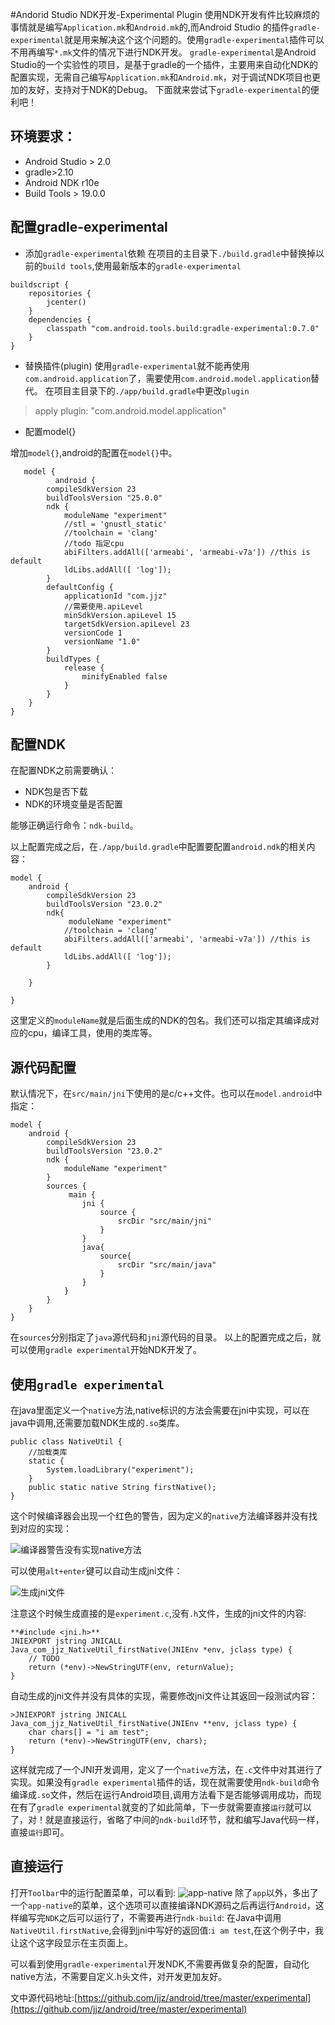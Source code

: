 #Andorid Studio NDK开发-Experimental Plugin
使用NDK开发有件比较麻烦的事情就是编写`Application.mk`和`Android.mk`的,而Android Studio 的插件`gradle-experimental`就是用来解决这个这个问题的。使用`gradle-experimental`插件可以不用再编写`*.mk`文件的情况下进行NDK开发。
`gradle-experimental`是Android Studio的一个实验性的项目，是基于gradle的一个插件，主要用来自动化NDK的配置实现，无需自己编写`Application.mk`和`Android.mk`，对于调试NDK项目也更加的友好，支持对于NDK的Debug。
下面就来尝试下`gradle-experimental`的便利吧！

## 环境要求：
* Android Studio > 2.0
* gradle>2.10
* Android NDK r10e
* Build Tools > 19.0.0

## 配置gradle-experimental

*  添加`gradle-experimental`依赖
在项目的主目录下`./build.gradle`中替换掉以前的`build tools`,使用最新版本的`gradle-experimental`
```
buildscript {
    repositories {
        jcenter()
    }
    dependencies {
        classpath "com.android.tools.build:gradle-experimental:0.7.0"
    }
}
```

* 替换插件(plugin)
使用`gradle-experimental`就不能再使用`com.android.application`了，需要使用`com.android.model.application`替代。
在项目主目录下的`./app/build.gradle`中更改`plugin`
>apply plugin: "com.android.model.application"

* 配置model{}

增加`model{}`,android的配置在`model{}`中。
```
   model {
          android {
        compileSdkVersion 23
        buildToolsVersion "25.0.0"
        ndk {
            moduleName "experiment"
            //stl = 'gnustl_static'
            //toolchain = 'clang'
            //todo 指定cpu
            abiFilters.addAll(['armeabi', 'armeabi-v7a']) //this is default
            ldLibs.addAll([ 'log']);
        }
        defaultConfig {
            applicationId "com.jjz"
            //需要使用.apiLevel
            minSdkVersion.apiLevel 15
            targetSdkVersion.apiLevel 23
            versionCode 1
            versionName "1.0"
        }
        buildTypes {
            release {
                minifyEnabled false
            }
        }
    }
}
```

## 配置NDK
在配置NDK之前需要确认：

* NDK包是否下载
* NDK的环境变量是否配置

能够正确运行命令：`ndk-build`。

以上配置完成之后，在`./app/build.gradle`中配置要配置`android.ndk`的相关内容：
```
model {
    android {
        compileSdkVersion 23
        buildToolsVersion "23.0.2"
        ndk{
             moduleName "experiment"
            //toolchain = 'clang'
            abiFilters.addAll(['armeabi', 'armeabi-v7a']) //this is default
            ldLibs.addAll([ 'log']);
        }

    }

}
```
这里定义的`moduleName`就是后面生成的NDK的包名。我们还可以指定其编译成对应的cpu，编译工具，使用的类库等。

## 源代码配置
默认情况下，在`src/main/jni`下使用的是c/c++文件。也可以在`model.android`中指定：
```
model {
    android {
        compileSdkVersion 23
        buildToolsVersion "23.0.2"
        ndk {
            moduleName "experiment"
        }
        sources {
             main {
                jni {
                    source {
                        srcDir "src/main/jni"
                    }
                }
                java{
                    source{
                        srcDir "src/main/java"
                    }
                }
            }
        }
    }
}
```
在`sources`分别指定了`java`源代码和`jni`源代码的目录。
以上的配置完成之后，就可以使用`gradle experimental`开始NDK开发了。

## 使用`gradle experimental`
在java里面定义一个`native`方法,native标识的方法会需要在jni中实现，可以在java中调用,还需要加载NDK生成的`.so`类库。
```
public class NativeUtil {
    //加载类库
    static {
        System.loadLibrary("experiment");
    }
    public static native String firstNative();
}
```
这个时候编译器会出现一个红色的警告，因为定义的`native`方法编译器并没有找到对应的实现：


![编译器警告没有实现native方法](http://upload-images.jianshu.io/upload_images/22188-d670e77829788940.png?imageMogr2/auto-orient/strip%7CimageView2/2/w/1240)

可以使用`alt+enter`键可以自动生成jni文件：

![生成jni文件](http://upload-images.jianshu.io/upload_images/22188-8f09bc990f9b780b.png?imageMogr2/auto-orient/strip%7CimageView2/2/w/1240)


注意这个时候生成直接的是`experiment.c`,没有`.h`文件，生成的jni文件的内容:
```
**#include <jni.h>**
JNIEXPORT jstring JNICALL
Java_com_jjz_NativeUtil_firstNative(JNIEnv *env, jclass type) {
    // TODO
    return (*env)->NewStringUTF(env, returnValue);
}
```
自动生成的jni文件并没有具体的实现，需要修改jni文件让其返回一段测试内容：
```
>JNIEXPORT jstring JNICALL
Java_com_jjz_NativeUtil_firstNative(JNIEnv **env, jclass type) {
    char chars[] = "i am test";
    return (*env)->NewStringUTF(env, chars);
}
```
这样就完成了一个JNI开发调用，定义了一个`native`方法，在`.c`文件中对其进行了实现。如果没有`gradle experimental`插件的话，现在就需要使用`ndk-build`命令编译成`.so`文件，然后在运行Android项目,调用方法看下是否能够调用成功，而现在有了`gradle experimental`就变的了如此简单，下一步就需要直接`运行`就可以了，对！就是直接运行，省略了中间的`ndk-build`环节，就和编写Java代码一样，直接`运行`即可。

## 直接运行
打开`Toolbar`中的运行配置菜单，可以看到:
![app-native](http://upload-images.jianshu.io/upload_images/22188-b41772565845ae24.png?imageMogr2/auto-orient/strip%7CimageView2/2/w/1240)
除了`app`以外，多出了一个`app-native`的菜单，这个选项可以直接编译NDK源码之后再运行`Android`，这样编写完`NDK`之后可以运行了，不需要再进行`ndk-build`:
在Java中调用`NativeUtil.firstNative`,会得到jni中写好的返回值:`i am test`,在这个例子中，我让这个这字段显示在主页面上。

可以看到使用`gradle-experimental`开发NDK,不需要再做复杂的配置，自动化native方法，不需要自定义.h头文件，对开发更加友好。

文中源代码地址:[https://github.com/jjz/android/tree/master/experimental](https://github.com/jjz/android/tree/master/experimental)
